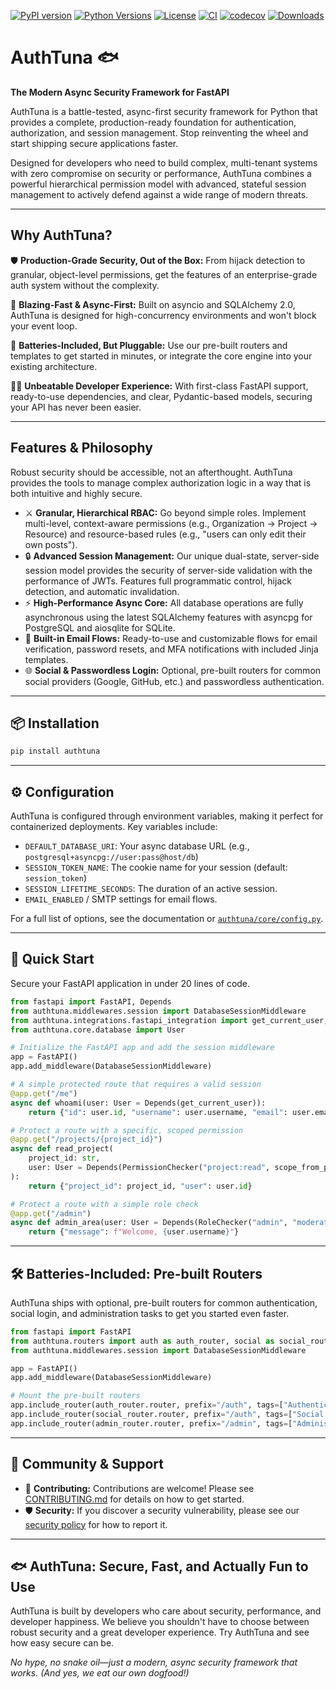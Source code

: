 [![PyPI version](https://img.shields.io/pypi/v/authtuna.svg?style=flat-square)](https://pypi.org/project/authtuna/)
[![Python Versions](https://img.shields.io/pypi/pyversions/authtuna.svg?style=flat-square)](https://pypi.org/project/authtuna/)
[![License](https://img.shields.io/github/license/shashstormer/authtuna?style=flat-square)](LICENSE.txt)
[![CI](https://github.com/shashstormer/authtuna/actions/workflows/ci.yml/badge.svg)](https://github.com/shashstormer/authtuna/actions)
[![codecov](https://codecov.io/github/shashstormer/AuthTuna/graph/badge.svg?token=8AV8FB3ZGQ)](https://codecov.io/github/shashstormer/AuthTuna)
[![Downloads](https://static.pepy.tech/badge/authtuna)](https://pepy.tech/project/authtuna)

# AuthTuna 🐟

**The Modern Async Security Framework for FastAPI**

AuthTuna is a battle-tested, async-first security framework for Python that provides a complete, production-ready foundation for authentication, authorization, and session management. Stop reinventing the wheel and start shipping secure applications faster.

Designed for developers who need to build complex, multi-tenant systems with zero compromise on security or performance, AuthTuna combines a powerful hierarchical permission model with advanced, stateful session management to actively defend against a wide range of modern threats.

---

## Why AuthTuna?

🛡️ **Production-Grade Security, Out of the Box:** From hijack detection to granular, object-level permissions, get the features of an enterprise-grade auth system without the complexity.

🚀 **Blazing-Fast & Async-First:** Built on asyncio and SQLAlchemy 2.0, AuthTuna is designed for high-concurrency environments and won't block your event loop.

🧩 **Batteries-Included, But Pluggable:** Use our pre-built routers and templates to get started in minutes, or integrate the core engine into your existing architecture.

👨‍💻 **Unbeatable Developer Experience:** With first-class FastAPI support, ready-to-use dependencies, and clear, Pydantic-based models, securing your API has never been easier.

---

## Features & Philosophy

Robust security should be accessible, not an afterthought. AuthTuna provides the tools to manage complex authorization logic in a way that is both intuitive and highly secure.

- ⚔️ **Granular, Hierarchical RBAC:** Go beyond simple roles. Implement multi-level, context-aware permissions (e.g., Organization → Project → Resource) and resource-based rules (e.g., "users can only edit their own posts").
- 🔒 **Advanced Session Management:** Our unique dual-state, server-side session model provides the security of server-side validation with the performance of JWTs. Features full programmatic control, hijack detection, and automatic invalidation.
- ⚡ **High-Performance Async Core:** All database operations are fully asynchronous using the latest SQLAlchemy features with asyncpg for PostgreSQL and aiosqlite for SQLite.
- 📧 **Built-in Email Flows:** Ready-to-use and customizable flows for email verification, password resets, and MFA notifications with included Jinja templates.
- 🌐 **Social & Passwordless Login:** Optional, pre-built routers for common social providers (Google, GitHub, etc.) and passwordless authentication.

---

## 📦 Installation

```bash
pip install authtuna
```

---

## ⚙️ Configuration

AuthTuna is configured through environment variables, making it perfect for containerized deployments. Key variables include:

- `DEFAULT_DATABASE_URI`: Your async database URL (e.g., `postgresql+asyncpg://user:pass@host/db`)
- `SESSION_TOKEN_NAME`: The cookie name for your session (default: `session_token`)
- `SESSION_LIFETIME_SECONDS`: The duration of an active session.
- `EMAIL_ENABLED` / SMTP settings for email flows.

For a full list of options, see the documentation or [`authtuna/core/config.py`](authtuna/core/config.py).

---

## 🚀 Quick Start

Secure your FastAPI application in under 20 lines of code.

```python
from fastapi import FastAPI, Depends
from authtuna.middlewares.session import DatabaseSessionMiddleware
from authtuna.integrations.fastapi_integration import get_current_user, PermissionChecker, RoleChecker
from authtuna.core.database import User

# Initialize the FastAPI app and add the session middleware
app = FastAPI()
app.add_middleware(DatabaseSessionMiddleware)

# A simple protected route that requires a valid session
@app.get("/me")
async def whoami(user: User = Depends(get_current_user)):
    return {"id": user.id, "username": user.username, "email": user.email}

# Protect a route with a specific, scoped permission
@app.get("/projects/{project_id}")
async def read_project(
    project_id: str,
    user: User = Depends(PermissionChecker("project:read", scope_from_path="project_id"))
):
    return {"project_id": project_id, "user": user.id}

# Protect a route with a simple role check
@app.get("/admin")
async def admin_area(user: User = Depends(RoleChecker("admin", "moderator"))):
    return {"message": f"Welcome, {user.username}"}
```

---

## 🛠️ Batteries-Included: Pre-built Routers

AuthTuna ships with optional, pre-built routers for common authentication, social login, and administration tasks to get you started even faster.

```python
from fastapi import FastAPI
from authtuna.routers import auth as auth_router, social as social_router, admin as admin_router
from authtuna.middlewares.session import DatabaseSessionMiddleware

app = FastAPI()
app.add_middleware(DatabaseSessionMiddleware)

# Mount the pre-built routers
app.include_router(auth_router.router, prefix="/auth", tags=["Authentication"])
app.include_router(social_router.router, prefix="/auth", tags=["Social Login"])
app.include_router(admin_router.router, prefix="/admin", tags=["Administration"])
```

---

## 🤝 Community & Support

- 🤝 **Contributing:** Contributions are welcome! Please see [CONTRIBUTING.md](CONTRIBUTING.md) for details on how to get started.
- 🛡️ **Security:** If you discover a security vulnerability, please see our [security policy](SECURITY.md) for how to report it.

---

## 🐟 AuthTuna: Secure, Fast, and Actually Fun to Use

AuthTuna is built by developers who care about security, performance, and developer happiness. We believe you shouldn't have to choose between robust security and a great developer experience. Try AuthTuna and see how easy secure can be.

*No hype, no snake oil—just a modern, async security framework that works. (And yes, we eat our own dogfood!)*
